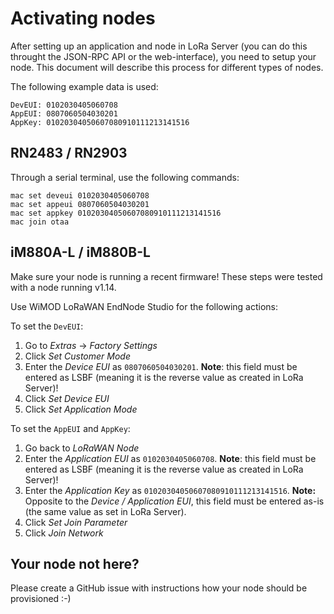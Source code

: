 # Activating nodes

After setting up an application and node in LoRa Server (you can do this
throught the JSON-RPC API or the web-interface), you need to setup your node.
This document will describe this process for different types of nodes.

The following example data is used:

```
DevEUI: 0102030405060708
AppEUI: 0807060504030201
AppKey: 01020304050607080910111213141516
```

## RN2483 / RN2903

Through a serial terminal, use the following commands:

```
mac set deveui 0102030405060708
mac set appeui 0807060504030201
mac set appkey 01020304050607080910111213141516
mac join otaa
```

## iM880A-L / iM880B-L

Make sure your node is running a recent firmware! These steps were tested
with a node running v1.14.

Use WiMOD LoRaWAN EndNode Studio for the following actions:

To set the ``DevEUI``:

1. Go to *Extras* -> *Factory Settings*
2. Click *Set Customer Mode*
3. Enter the *Device EUI* as ``0807060504030201``. **Note**: this field
   must be entered as LSBF (meaning it is the reverse value as created in
   LoRa Server)!
4. Click *Set Device EUI*
5. Click *Set Application Mode*

To set the ``AppEUI`` and ``AppKey``:

1. Go back to *LoRaWAN Node*
2. Enter the *Application EUI* as ``0102030405060708``. **Note**: this field
   must be entered as LSBF (meaning it is the reverse value as created in
   LoRa Server)!
3. Enter the *Application Key* as ``01020304050607080910111213141516``.
   **Note:** Opposite to the *Device / Application EUI*, this field must be
   entered as-is (the same value as set in LoRa Server).
4. Click *Set Join Parameter*
5. Click *Join Network*

## Your node not here?

Please create a GitHub issue with instructions how your node should be
provisioned :-)

